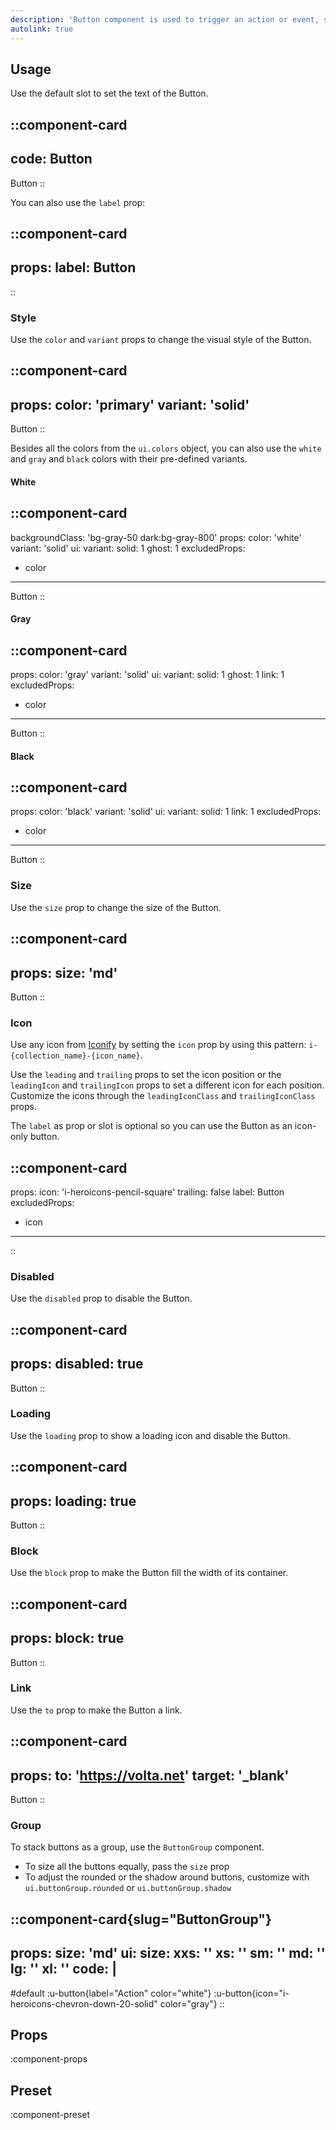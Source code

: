 ```yaml
---
description: 'Button component is used to trigger an action or event, such as submitting a form, opening a modal, etc.'
autolink: true
---
```


## Usage

Use the default slot to set the text of the Button.

::component-card
---
code: Button
---

Button
::

You can also use the `label` prop:

::component-card
---
props:
  label: Button
---
::

### Style

Use the `color` and `variant` props to change the visual style of the Button.

::component-card
---
props:
  color: 'primary'
  variant: 'solid'
---

Button
::

Besides all the colors from the `ui.colors` object, you can also use the `white` and `gray` and `black` colors with their pre-defined variants.

#### White

::component-card
---
backgroundClass: 'bg-gray-50 dark:bg-gray-800'
props:
  color: 'white'
  variant: 'solid'
ui:
  variant:
    solid: 1
    ghost: 1
excludedProps:
  - color
---

Button
::

#### Gray

::component-card
---
props:
  color: 'gray'
  variant: 'solid'
ui:
  variant:
    solid: 1
    ghost: 1
    link: 1
excludedProps:
  - color
---

Button
::

#### Black

::component-card
---
props:
  color: 'black'
  variant: 'solid'
ui:
  variant:
    solid: 1
    link: 1
excludedProps:
  - color
---

Button
::

### Size

Use the `size` prop to change the size of the Button.

::component-card
---
props:
  size: 'md'
---

Button
::

### Icon

Use any icon from [Iconify](https://icones.js.org) by setting the `icon` prop by using this pattern: `i-{collection_name}-{icon_name}`.

Use the `leading` and `trailing` props to set the icon position or the `leadingIcon` and `trailingIcon` props to set a different icon for each position. Customize the icons through the `leadingIconClass` and `trailingIconClass` props.

The `label` as prop or slot is optional so you can use the Button as an icon-only button.

::component-card
---
props:
  icon: 'i-heroicons-pencil-square'
  trailing: false
  label: Button
excludedProps:
  - icon
---
::

### Disabled

Use the `disabled` prop to disable the Button.

::component-card
---
props:
  disabled: true
---

Button
::

### Loading

Use the `loading` prop to show a loading icon and disable the Button.

::component-card
---
props:
  loading: true
---

Button
::

### Block

Use the `block` prop to make the Button fill the width of its container.

::component-card
---
props:
  block: true
---

Button
::

### Link

Use the `to` prop to make the Button a link.

::component-card
---
props:
  to: 'https://volta.net'
  target: '_blank'
---

Button
::

### Group

To stack buttons as a group, use the `ButtonGroup` component.

- To size all the buttons equally, pass the `size` prop
- To adjust the rounded or the shadow around buttons, customize with `ui.buttonGroup.rounded` or `ui.buttonGroup.shadow`

::component-card{slug="ButtonGroup"}
---
props:
  size: 'md'
ui:
  size:
    xxs: ''
    xs: ''
    sm: ''
    md: ''
    lg: ''
    xl: ''
code: |
  <UButton label="Action" color="white" />
    <UButton icon="i-heroicons-chevron-down-20-solid" color="gray" />
---

#default
:u-button{label="Action" color="white"}
:u-button{icon="i-heroicons-chevron-down-20-solid" color="gray"}
::

## Props

:component-props

## Preset

:component-preset
